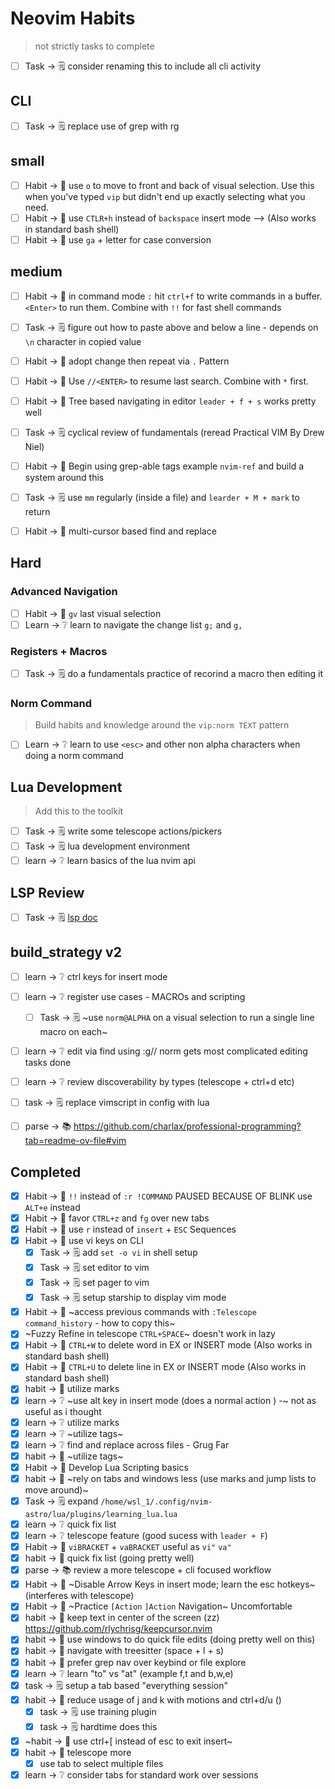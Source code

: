 # Neovim Habits

> not strictly tasks to complete

- [ ] Task -> 🗒️ consider renaming this to include all cli activity

## CLI

- [ ] Task -> 🗒️ replace use of grep with rg

## small

- [ ] Habit -> 🏃 use `o` to move to front and back of visual selection. Use this when you've typed `vip` but didn't end up exactly selecting what you need.
- [ ] Habit -> 🏃 use `CTLR+h` instead of `backspace` insert mode --> (Also works in standard bash shell)
- [ ] Habit -> 🏃 use `ga` + letter for case conversion

## medium

- [ ] Habit -> 🏃 in command mode `:` hit `ctrl+f` to write commands in a buffer. `<Enter>` to run them. Combine with `!!` for fast shell commands

- [ ] Task -> 🗒️ figure out how to paste above and below a line - depends on `\n` character in copied value
- [ ] Habit -> 🏃 adopt change then repeat via `.` Pattern
- [ ] Habit -> 🏃 Use `//<ENTER>` to resume last search. Combine with `*` first.

- [ ] Habit -> 🏃 Tree based navigating in editor `leader + f + s` works pretty well
- [ ] Task -> 🗒️ cyclical review of fundamentals (reread Practical VIM By Drew Niel)
- [ ] Habit -> 🏃 Begin using grep-able tags example `nvim-ref` and build a system around this
- [ ] Task -> 🗒️ use `mm` regularly (inside a file) and `learder + M + mark` to return

- [ ] Habit -> 🏃 multi-cursor based find and replace

## Hard

### Advanced Navigation

- [ ] Habit -> 🏃 `gv` last visual selection
- [ ] Learn -> ❔ learn to navigate the change list `g;` and `g,`

### Registers + Macros

- [ ] Task -> 🗒️ do a fundamentals practice of recorind a macro then editing it

### Norm Command

> Build habits and knowledge around the `vip:norm TEXT` pattern

- [ ] Learn -> ❔ learn to use `<esc>` and other non alpha characters when doing a norm command

## Lua Development

> Add this to the toolkit

- [ ] Task -> 🗒️ write some telescope actions/pickers
- [ ] Task -> 🗒️ lua development environment
- [ ] learn -> ❔ learn basics of the lua nvim api

## LSP Review

- [ ] Task -> 🗒️ [lsp doc](../IDE_Rebuild_References/nvim_ref_LSP_Info.md)

## build_strategy v2

- [ ] learn -> ❔ ctrl keys for insert mode
- [ ] learn -> ❔ register use cases - MACROs and scripting
  - [ ] Task -> 🗒️ ~use `norm@ALPHA` on a visual selection to run a single line macro on each~
- [ ] learn -> ❔ edit via find using :g/<pattern>/ norm gets most complicated editing tasks done

- [ ] learn -> ❔ review discoverability by types (telescope + ctrl+d etc)
- [ ] task -> 🗒️ replace vimscript in config with lua

- [ ] parse -> 📚 https://github.com/charlax/professional-programming?tab=readme-ov-file#vim

## Completed

- [x] Habit -> 🏃 `!!` instead of `:r !COMMAND` PAUSED BECAUSE OF BLINK use `ALT+e` instead
- [x] Habit -> 🏃 favor `CTRL+z` and `fg` over new tabs
- [x] Habit -> 🏃 use `r` instead of `insert` + `ESC` Sequences
- [x] Habit -> 🏃 use vi keys on CLI
  - [x] Task -> 🗒️ add `set -o vi` in shell setup
  - [x] Task -> 🗒️ set editor to vim
  - [x] Task -> 🗒️ set pager to vim
  - [x] Task -> 🗒️ setup starship to display vim mode
- [x] Habit -> 🏃 ~access previous commands with `:Telescope command_history` - how to copy this~
- [x] ~Fuzzy Refine in telescope `CTRL+SPACE`~ doesn't work in lazy
- [x] Habit -> 🏃 `CTRL+W` to delete word in EX or INSERT mode (Also works in standard bash shell)
- [x] Habit -> 🏃 `CTRL+U` to delete line in EX or INSERT mode (Also works in standard bash shell)
- [x] habit -> 🏃 utilize marks
- [x] learn -> ❔ ~use alt key in insert mode (does a normal action ) -~ not as useful as i thought
- [x] learn -> ❔ utilize marks
- [x] learn -> ❔ ~utilize tags~
- [x] learn -> ❔ find and replace across files - Grug Far
- [x] habit -> 🏃 ~utilize tags~
- [x] Habit -> 🏃 Develop Lua Scripting basics
- [x] habit -> 🏃 ~rely on tabs and windows less (use marks and jump lists to move around)~
- [x] Task -> 🗒️ expand `/home/wsl_1/.config/nvim-astro/lua/plugins/learning_lua.lua`
- [x] learn -> ❔ quick fix list
- [x] learn -> ❔ telescope feature (good sucess with `leader + F`)
- [x] Habit -> 🏃 `viBRACKET` + `vaBRACKET` useful as `vi"` `va"`
- [x] habit -> 🏃 quick fix list (going pretty well)
- [x] parse -> 📚 review a more telescope + cli focused workflow
- [x] Habit -> 🏃 ~Disable Arrow Keys in insert mode; learn the esc hotkeys~ (interferes with telescope)
- [x] Habit -> 🏃 ~Practice `[Action` `]Action` Navigation~ Uncomfortable
- [x] habit -> 🏃 keep text in center of the screen (zz) https://github.com/rlychrisg/keepcursor.nvim
- [x] habit -> 🏃 use windows to do quick file edits (doing pretty well on this)
- [x] habit -> 🏃 navigate with treesitter (space + l + s)
- [x] habit -> 🏃 prefer grep nav over keybind or file explore
- [x] learn -> ❔ learn "to" vs "at" (example f,t and b,w,e)
- [x] task -> 🗒️ setup a tab based "everything session"
- [x] habit -> 🏃 reduce usage of j and k with motions and ctrl+d/u ()
  - [x] task -> 🗒️ use training plugin
  - [x] task -> 🗒️ hardtime does this
- [x] ~habit -> 🏃 use ctrl+[ instead of esc to exit insert~
- [x] habit -> 🏃 telescope more
  - [x] use tab to select multiple files
- [x] learn -> ❔ consider tabs for standard work over sessions
